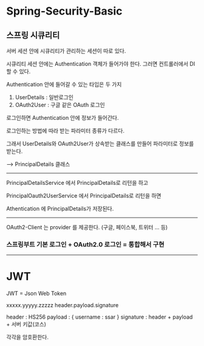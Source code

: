 # Spring-Security-Basic

## 스프링 시큐리티

서버 세션 안에 시큐리티가 관리하는 세션이 따로 있다.

시큐리티 세션 안에는 Authentication 객체가 들어가야 한다.
그러면 컨트롤러에서 DI 할 수 있다.

Authentication 안에 들어갈 수 있는 타입은 두 가지
1. UserDetails : 일반로그인
2. OAuth2User : 구글 같은 OAuth 로그인

로그인하면 Authentication 안에 정보가 들어간다.

로그인하는 방법에 따라 받는 파라미터 종류가 다르다.

그래서 UserDetails와 OAuth2User가 상속받는 클래스를 만들어 파라미터로 정보를 받는다.

--> PrincipalDetails 클래스


---

PrincipalDetailsService 에서 PrincipalDetails로 리턴을 하고

PrincipalOauth2UserService 에서 PrincipalDetails로 리턴을 하면

Athentication 에 PrincipalDetails가 저장된다.

---

OAuth2-Client 는 provider 를 제공한다. (구글, 페이스북, 트위터 ... 등)

### 스프링부트 기본 로그인 + OAuth2.0 로그인 = 통합해서 구현



---

# JWT

JWT = Json Web Token

xxxxx.yyyyy.zzzzz
header.payload.signature

header : HS256
payload : { username : ssar }
signature : header + payload + 서버 키값(코스)

각각을 암호환한다.




